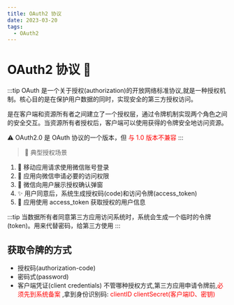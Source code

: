 ```yaml
---
title: OAuth2 协议
date: 2023-03-20
tags:
  - OAuth2
---
```


# OAuth2 协议 🔐

:::tip OAuth
是一个关于授权(authorization)的开放网络标准协议,就是一种授权机制。核心目的是在保护用户数据的同时，实现安全的第三方授权访问。

是在客户端和资源所有者之间建立了一个授权层，通过令牌机制实现两个角色之间的安全交互。当资源所有者授权后，客户端可以使用获得的令牌安全地访问资源。

⚠️ OAuth2.0 是 OAuth 协议的一个版本，但 <font color=red>与 1.0 版本不兼容</font>
:::

> 🌟 典型授权场景

1. 📱 移动应用请求使用微信账号登录
2. 🔑 应用向微信申请必要的访问权限
3. 💬 微信向用户展示授权确认弹窗
4. ✨ 用户同意后，系统生成授权码(code)和访问令牌(access_token)
5. 🎯 应用使用 access_token 获取授权的用户信息

:::tip 当数据所有者同意第三方应用访问系统时，系统会生成一个临时的令牌(token)。用来代替密码，给第三方使用
:::

## 获取令牌的方式

- 授权码(authorization-code)
- 密码式(password)
- 客户端凭证(client credentials)
  不管哪种授权方式,第三方应用申请令牌前,<font color=red>必须先到系统备案</font> ,拿到身份识别码: <font color=red>
  clientID clientSecret(客户端ID、密钥)</font>
